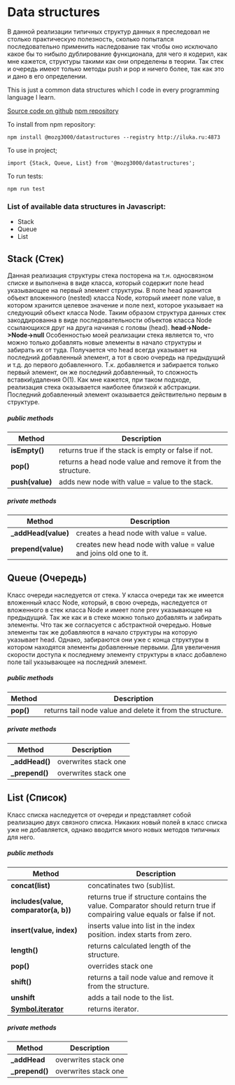 # Data structures

В данной реализации типичных структур данных я преследовал не столько практическую полезность, сколько попытался последовательно применить наследование так чтобы оно исключало какое бы то нибыло дублирование функционала,
для чего я кодерил, как мне кажется, структуры такими как они определены в теории. Так стек и очередь имеют только методы push и pop и ничего более, так как это и дано в его определении.

This is just a common data structures which I code in every programming language I learn.

[Source code on github](https://github.com/mozg3000/datastructures)
[npm repository](http://)

To install from npm repository:

```
npm install @mozg3000/datastructures --registry http://iluka.ru:4873
```

To use in project;

```
import {Stack, Queue, List} from '@mozg3000/datastructures';
```

To run tests:

```
npm run test
```


### List of available data structures in Javascript:
* Stack
* Queue
* List

## Stack (Стек)
Данная реализация структуры стека посторена на т.н. односвязном списке и выполнена в виде класса, который содержит поле head указывающее на первый элемент структуры.
В поле head хранится объект вложенного (nested) класса Node, который имеет поле value, в котором хранится целевое значение и поле next, 
которое указывает на следующий объект класса Node.
Таким образом структура данных стек закоддированна в виде последовательности объектов класса Node ссылающихся друг на друга начиная с головы (head). 
**head->Node->Node->null**
Особенностью моей реализации стека является то, что можно только добавлять новые элементы в начало структуры и забирать их от туда. 
Получается что head всегда указывает на последний добавленный элемент, а тот в свою очередь на предыдущий и т.д. до первого добавленного.
Т.к. добавляется и забирается только первый элемент, он же последний добавленный, то сложность вставки\удаления О(1).
Как мне кажется, при таком подходе, реализация стека оказывается наиболее близкой к абстракции. Последний добавленный  элемент оказывается действительно первым в структуре.


##### public methods
Method | Description
------ | -----------
**isEmpty()**| returns true if the stack is empty or false if not.
**pop()**	 | returns a head node value and remove it from the structure.
**push(value)**	 | adds new node with value = value to the stack.

##### private methods
Method | Description
------ | -----------
**_addHead(value)** | creates a head node with value = value.
**prepend(value)** | creates new head node with value = value and joins old one to it.

## Queue (Очередь) 
Класс очереди наследуется от стека. У класса очереди так же имеется вложенный класс Node, который, в свою очередь, наследуется от вложенного в стек класса Node и имеет поле prev указывающее на предыдущий.
Так же как и в стеке можно только добавлять и забирать элементы. Что так же согласуется с абстрактной очередью. Новые элементы так же добавляются в начало структуры на которую указывает head.
Однако, забираются они уже с конца структуры в котором находятся элементы добавленные первыми. 
Для увеличения скорости доступа к последнему элементу структуры в класс добавлено поле tail указывающее на последний элемент.

##### public methods
Method | Description
------ | -----------
**pop()**	 | returns tail node value and delete it from the structure.

##### private methods
Method | Description
------ | -----------
**_addHead()** | overwrites stack one
**_prepend()** | overwrites stack one

## List (Список) 
Класс списка наследуется от очереди и представляет собой реализацию двух связного списка. Никаких новый полей в класс списка уже не добавляется, однако вводится много новых методов типичных для него.

##### public methods
Method | Description
------ | -----------
**concat(list)** | concatinates two (sub)list.
**includes(value, comparator(a, b))**	 | returns true if structure contains the value. Comparator should return true if compairing value equals or false if not.
**insert(value, index)** | inserts value into list in the index position. index starts from zero.
**length()** | returns calculated length of the structure.
**pop()** | overrides stack one
**shift()** | returns a tail node value and remove it from the structure.
**unshift** | adds a tail node to the list.
**[Symbol.iterator]()** | returns iterator.

##### private methods
Method | Description
------ | -----------
**_addHead** | overwrites stack one
**_prepend()** | overwrites stack one